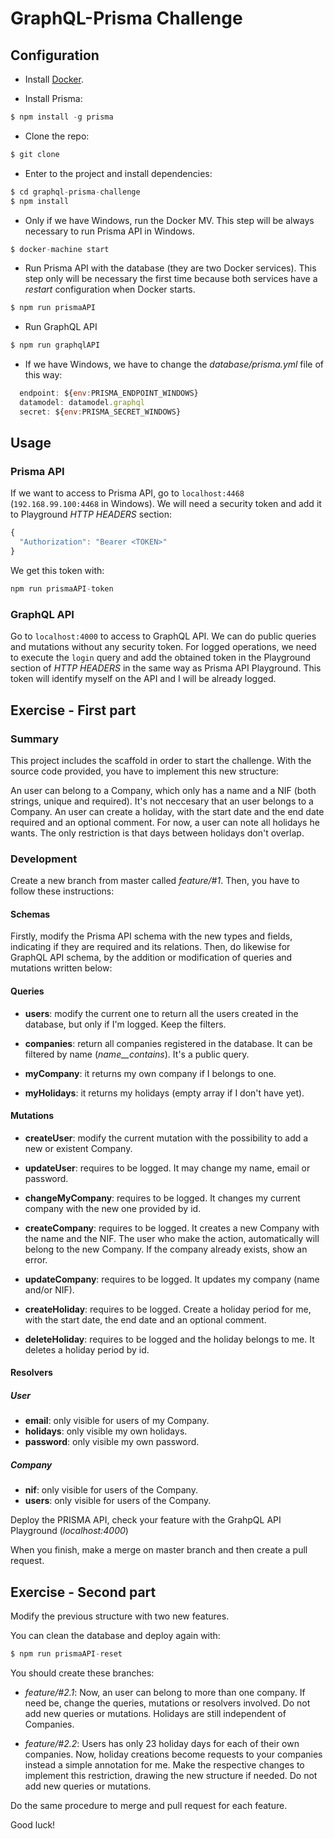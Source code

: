 # GraphQL-Prisma Challenge

## Configuration

* Install [Docker](https://docs.docker.com/get-started/).

* Install Prisma:

```javascript
$ npm install -g prisma
```

* Clone the repo:

```javascript
$ git clone 
```

* Enter to the project and install dependencies:

```javascript
$ cd graphql-prisma-challenge
$ npm install
```

* Only if we have Windows, run the Docker MV. This step will be always necessary to run Prisma API in Windows.

```javascript
$ docker-machine start
```

* Run Prisma API with the database (they are two Docker services). This step only will be necessary the first time because both services have a *restart* configuration when Docker starts.

```javascript
$ npm run prismaAPI
```

* Run GraphQL API 

```javascript
$ npm run graphqlAPI
```

* If we have Windows, we have to change the *database/prisma.yml* file of this way:

```javascript
  endpoint: ${env:PRISMA_ENDPOINT_WINDOWS}
  datamodel: datamodel.graphql
  secret: ${env:PRISMA_SECRET_WINDOWS}
```

## Usage

### Prisma API

If we want to access to Prisma API, go to `localhost:4468` (`192.168.99.100:4468` in Windows). We will need a security token and add it to Playground *HTTP HEADERS* section:

```javascript
{
  "Authorization": "Bearer <TOKEN>"
}
```

We get this token with:

```javascript
npm run prismaAPI-token
```

### GraphQL API

Go to `localhost:4000` to access to GraphQL API. We can do public queries and mutations without any security token. For logged operations, we need to execute the `login` query and add the obtained token in the Playground section of *HTTP HEADERS* in the same way as Prisma API Playground. This token will identify myself on the API and I will be already logged.


## Exercise - First part

### Summary

This project includes the scaffold in order to start the challenge. With the source code provided, you have to implement this new structure: 

An user can belong to a Company, which only has a name and a NIF (both strings, unique and required). It's not neccesary that an user belongs to a Company. An user can create a holiday, with the start date and the end date required and an optional comment. For now, a user can note all holidays he wants. The only restriction is that days between holidays don't overlap. 

### Development

Create a new branch from master called *feature/#1*. Then, you have to follow these instructions:

#### Schemas

Firstly, modify the Prisma API schema with the new types and fields, indicating if they are required and its relations. Then, do likewise for GraphQL API schema, by the addition or modification of queries and mutations written below:

#### Queries

* **users**: modify the current one to return all the users created in the database, but only if I'm logged. Keep the filters.

* **companies**: return all companies registered in the database. It can be filtered by name (*name__contains*). It's a public query.

* **myCompany**: it returns my own company if I belongs to one.

* **myHolidays**: it returns my holidays (empty array if I don't have yet).

#### Mutations

* **createUser**: modify the current mutation with the possibility to add a new or existent Company.

* **updateUser**: requires to be logged. It may change my name, email or password.

* **changeMyCompany**: requires to be logged. It changes my current company with the new one provided by id.

* **createCompany**: requires to be logged. It creates a new Company with the name and the NIF. The user who make the action, automatically will belong to the new Company. If the company already exists, show an error.

* **updateCompany**: requires to be logged. It updates my company (name and/or NIF).

* **createHoliday**: requires to be logged. Create a holiday period for me, with the start date, the end date and an optional comment.

* **deleteHoliday**: requires to be logged and the holiday belongs to me. It deletes a holiday period by id.

#### Resolvers

##### User

* **email**: only visible for users of my Company.
* **holidays**: only visible my own holidays.
* **password**: only visible my own password.

##### Company

* **nif**: only visible for users of the Company.
* **users**: only visible for users of the Company.

Deploy the PRISMA API, check your feature with the GrahpQL API Playground (*localhost:4000*)

When you finish, make a merge on master branch and then create a pull request. 

## Exercise - Second part

Modify the previous structure with two new features.

You can clean the database and deploy again with: 

```javascript
$ npm run prismaAPI-reset
```

You should create these branches:

* *feature/#2.1*: Now, an user can belong to more than one company. If need be, change the queries, mutations or resolvers involved. Do not add new queries or mutations. Holidays are still independent of Companies.

* *feature/#2.2*: Users has only 23 holiday days for each of their own companies. Now, holiday creations become requests to your companies instead a simple annotation for me. Make the respective changes to implement this restriction, drawing the new structure if needed. Do not add new queries or mutations.

Do the same procedure to merge and pull request for each feature.

Good luck!